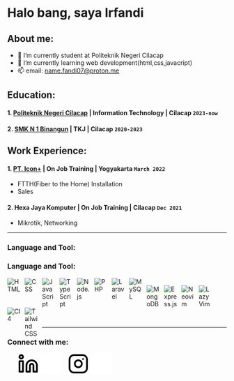 # Halo bang, saya Irfandi
## About me:
- 🔭 I’m currently student at Politeknik Negeri Cilacap
- 🌱 I’m currently learning web development(html,css,javacript)
- 📫 email: name.fandi07@proton.me
## Education:

#### 1. [Politeknik Negeri Cilacap](https://www.pnc.ac.id) | Information Technology | Cilacap `2023-now`
 #### 2. [SMK N 1 Binangun](http://smkn1binangun.sch.id/) | TKJ | Cilacap `2020-2023`

## Work Experience:
#### 1. [PT. Icon+](https://www.plniconplus.co.id) | On Job Training | Yogyakarta `March 2022`
   - FTTH(Fiber to the Home) Installation
   - Sales
#### 2. Hexa Jaya Komputer | On Job Training | Cilacap `Dec 2021`
   - Mikrotik, Networking
---
### Language and Tool:
### Language and Tool:
[<img align="left" alt="HTML" width="30px" src="https://www.w3.org/html/logo/img/mark-only-icon.png" style="padding-right:10px;" />][webdev]
[<img align="left" alt="CSS" width="30px" src="https://upload.wikimedia.org/wikipedia/commons/thumb/d/d5/CSS3_logo_and_wordmark.svg/120px-CSS3_logo_and_wordmark.svg.png" style="padding-right:10px;" />][webdev]
[<img align="left" alt="JavaScript" width="30px" src="https://upload.wikimedia.org/wikipedia/commons/6/6a/JavaScript-logo.png" style="padding-right:10px;" />][webdev]
[<img align="left" alt="TypeScript" width="30px" src="https://upload.wikimedia.org/wikipedia/commons/4/4c/Typescript_logo_2020.svg" style="padding-right:10px;" />][webdev]
[<img align="left" alt="Node.js" width="30px" src="https://upload.wikimedia.org/wikipedia/commons/d/d9/Node.js_logo.svg" style="padding-right:10px;" />][webdev]
[<img align="left" alt="PHP" width="30px" src="https://upload.wikimedia.org/wikipedia/commons/2/27/PHP-logo.svg" style="padding-right:10px;" />][webdev]
[<img align="left" alt="Laravel" width="30px" src="https://upload.wikimedia.org/wikipedia/commons/9/9a/Laravel.svg" style="padding-right:10px;" />][webdev]
[<img align="left" alt="MySQL" width="30px" src="https://upload.wikimedia.org/wikipedia/en/thumb/d/dd/MySQL_logo.svg/1024px-MySQL_logo.svg.png" style="padding-right:10px;" />][webdev]
<br/>
[<img align="left" alt="MongoDB" width="30px" src="https://upload.wikimedia.org/wikipedia/commons/thumb/9/93/MongoDB_Logo.svg/512px-MongoDB_Logo.svg.png" style="padding-right:10px;" />][webdev]
[<img align="left" alt="Express.js" width="30px" src="https://upload.wikimedia.org/wikipedia/commons/6/64/Expressjs.png" style="padding-right:10px;" />][webdev]
[<img align="left" alt="Neovim" width="30px" src="https://upload.wikimedia.org/wikipedia/commons/4/4f/Neovim-logo.svg" style="padding-right:10px;" />][webdev]
[<img align="left" alt="LazyVim" width="30px" src="https://user-images.githubusercontent.com/292349/219433522-99fc3174-2c27-4a55-bdc9-0450d1ac2d4d.png" style="padding-right:10px;" />][webdev]
[<img align="left" alt="CI4" width="30px" src="https://codeigniter.com/assets/icons/ci_icon.svg" style="padding-right:10px;" />][webdev]
[<img align="left" alt="Tailwind CSS" width="30px" src="https://upload.wikimedia.org/wikipedia/commons/d/d5/Tailwind_CSS_Logo.svg" style="padding-right:10px;" />][webdev]
<br />
<br />

<br />
<br />

---
### Connect with me:

&nbsp;&nbsp;
&nbsp;&nbsp;
[![website](./img/linkedin-light.svg)](https://www.linkedin.com/in/ego-irfandi-894580272#gh-light-mode-only)
[![website](./img/linkedin-dark.svg)](https://www.linkedin.com/in/ego-irfandi-894580272#gh-dark-mode-only)
&nbsp;&nbsp;
[![website](./img/instagram-light.svg)](https://instagram.com/wicis_literally#gh-light-mode-only)
[![website](./img/instagram-dark.svg)](https://instagram.com/wicis_literally#gh-dark-mode-only)
&nbsp;&nbsp;




[webdev]: https://github.com/Eirfand1/Eirfand1
